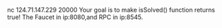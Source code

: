 nc 124.71.147.229 20000
Your goal is to make isSolved() function returns true!
The Faucet in ip:8080,and RPC in ip:8545.
